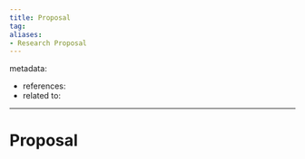 ```yaml
---
title: Proposal
tag:
aliases:
- Research Proposal
---
```


metadata:
- references:
- related to:

---

# Proposal